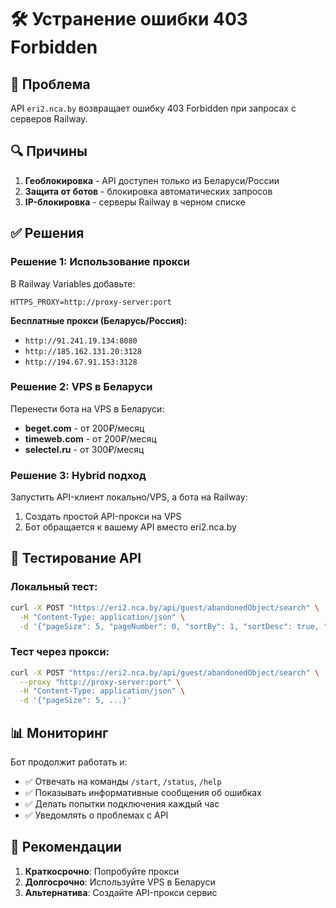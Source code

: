 # 🛠️ Устранение ошибки 403 Forbidden

## 🚨 Проблема
API `eri2.nca.by` возвращает ошибку 403 Forbidden при запросах с серверов Railway.

## 🔍 Причины
1. **Геоблокировка** - API доступен только из Беларуси/России
2. **Защита от ботов** - блокировка автоматических запросов
3. **IP-блокировка** - серверы Railway в черном списке

## ✅ Решения

### Решение 1: Использование прокси
В Railway Variables добавьте:
```
HTTPS_PROXY=http://proxy-server:port
```

**Бесплатные прокси (Беларусь/Россия):**
- `http://91.241.19.134:8080`
- `http://185.162.131.20:3128`
- `http://194.67.91.153:3128`

### Решение 2: VPS в Беларуси
Перенести бота на VPS в Беларуси:
- **beget.com** - от 200₽/месяц
- **timeweb.com** - от 200₽/месяц
- **selectel.ru** - от 300₽/месяц

### Решение 3: Hybrid подход
Запустить API-клиент локально/VPS, а бота на Railway:
1. Создать простой API-прокси на VPS
2. Бот обращается к вашему API вместо eri2.nca.by

## 🧪 Тестирование API

### Локальный тест:
```bash
curl -X POST "https://eri2.nca.by/api/guest/abandonedObject/search" \
  -H "Content-Type: application/json" \
  -d '{"pageSize": 5, "pageNumber": 0, "sortBy": 1, "sortDesc": true, "abandonedObjectId": null, "fromInspectionDate": null, "toInspectionDate": null, "fromEventDate": null, "toEventDate": null, "abandonedObjectTypeId": 1, "stateTypeId": null, "stateGroupId": null, "stateSearchCategoryId": 2, "streetId": null, "ateId": 19824, "oneBasePrice": true, "emergency": false, "destroyed": false, "fromDeterioration": null, "toDeterioration": null, "fromMoneyAmount": null, "toMoneyAmount": null}'
```

### Тест через прокси:
```bash
curl -X POST "https://eri2.nca.by/api/guest/abandonedObject/search" \
  --proxy "http://proxy-server:port" \
  -H "Content-Type: application/json" \
  -d '{"pageSize": 5, ...}'
```

## 📊 Мониторинг

Бот продолжит работать и:
- ✅ Отвечать на команды `/start`, `/status`, `/help`
- ✅ Показывать информативные сообщения об ошибках
- ✅ Делать попытки подключения каждый час
- ✅ Уведомлять о проблемах с API

## 🎯 Рекомендации

1. **Краткосрочно**: Попробуйте прокси
2. **Долгосрочно**: Используйте VPS в Беларуси
3. **Альтернатива**: Создайте API-прокси сервис
